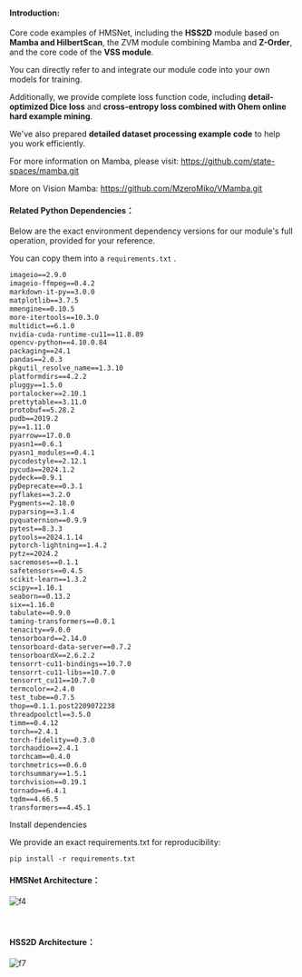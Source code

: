 

#### Introduction:

Core code examples of HMSNet, including the **HSS2D** module based on **Mamba and HilbertScan**, the ZVM module combining Mamba and **Z-Order**, and the core code of the **VSS module**.

You can directly refer to and integrate our module code into your own models for training. 

Additionally, we provide complete loss function code, including **detail-optimized Dice loss** and **cross-entropy loss combined with Ohem online hard example mining**. 

We've also prepared **detailed dataset processing example code** to help you work efficiently.

For more information on Mamba, please visit: https://github.com/state-spaces/mamba.git

More on Vision Mamba: https://github.com/MzeroMiko/VMamba.git



#### Related Python Dependencies：

Below are the exact environment dependency versions for our module's full operation, provided for your reference. 

You can copy them into a `requirements.txt` .

```xml
imageio==2.9.0
imageio-ffmpeg==0.4.2
markdown-it-py==3.0.0
matplotlib==3.7.5
mmengine==0.10.5
more-itertools==10.3.0
multidict==6.1.0
nvidia-cuda-runtime-cu11==11.8.89
opencv-python==4.10.0.84
packaging==24.1
pandas==2.0.3
pkgutil_resolve_name==1.3.10
platformdirs==4.2.2
pluggy==1.5.0
portalocker==2.10.1
prettytable==3.11.0
protobuf==5.28.2
pudb==2019.2
py==1.11.0
pyarrow==17.0.0
pyasn1==0.6.1
pyasn1_modules==0.4.1
pycodestyle==2.12.1
pycuda==2024.1.2
pydeck==0.9.1
pyDeprecate==0.3.1
pyflakes==3.2.0
Pygments==2.18.0
pyparsing==3.1.4
pyquaternion==0.9.9
pytest==8.3.3
pytools==2024.1.14
pytorch-lightning==1.4.2
pytz==2024.2
sacremoses==0.1.1
safetensors==0.4.5
scikit-learn==1.3.2
scipy==1.10.1
seaborn==0.13.2
six==1.16.0
tabulate==0.9.0
taming-transformers==0.0.1
tenacity==9.0.0
tensorboard==2.14.0
tensorboard-data-server==0.7.2
tensorboardX==2.6.2.2
tensorrt-cu11-bindings==10.7.0
tensorrt-cu11-libs==10.7.0
tensorrt_cu11==10.7.0
termcolor==2.4.0
test_tube==0.7.5
thop==0.1.1.post2209072238
threadpoolctl==3.5.0
timm==0.4.12
torch==2.4.1
torch-fidelity==0.3.0
torchaudio==2.4.1
torchcam==0.4.0
torchmetrics==0.6.0
torchsummary==1.5.1
torchvision==0.19.1
tornado==6.4.1
tqdm==4.66.5
transformers==4.45.1
```

Install dependencies

We provide an exact requirements.txt for reproducibility:
```
pip install -r requirements.txt
```






#### HMSNet Architecture：
![f4](https://github.com/user-attachments/assets/5903b8e1-e524-4225-a6d1-fcf147401138)
<br>
<br>
<br>
#### HSS2D Architecture：
![f7](https://github.com/user-attachments/assets/4c633e31-bdbe-41d2-b7f4-496db399895d)

